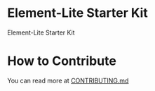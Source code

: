 # Element-Lite Starter Kit

Element-Lite Starter Kit

# How to Contribute

You can read more at [CONTRIBUTING.md](CONTRIBUTING.md)
